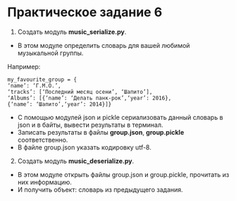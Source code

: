 # Практическое задание 6
1. Создать модуль **music_serialize.py**. 
 * В этом модуле определить словарь для вашей любимой музыкальной группы.

Например:

    my_favourite_group = {
    ‘name’: ‘Г.М.О.’,
    ‘tracks’: [‘Последний месяц осени’, ‘Шапито’],
    ‘Albums’: [{‘name’: ‘Делать панк-рок’,‘year’: 2016},
    {‘name’: ‘Шапито’,‘year’: 2014}]}

 * С помощью модулей json и pickle сериализовать данный словарь в json и в байты, вывести результаты в терминал.
 * Записать результаты в файлы **group.json**, **group.pickle** соответственно.
 * В файле group.json указать кодировку utf-8.

2. Создать модуль **music_deserialize.py**.
 * В этом модуле открыть файлы group.json и group.pickle, прочитать из них информацию. 
 * И получить объект: словарь из предыдущего задания.

